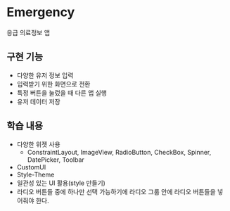 # Emergency
 응급 의료정보 앱
## 구현 기능
 - 다양한 유저 정보 입력
 - 입력받기 위한 화면으로 전환
 - 특정 버튼을 눌렀을 때 다른 앱 실행
 - 유저 데이터 저장
## 학습 내용
 - 다양한 위젯 사용
   - ConstraintLayout, ImageView, RadioButton, CheckBox, Spinner, DatePicker, Toolbar
 - CustomUI
 - Style-Theme
 - 일관성 있는 UI 활용(style 만들기)
 - 라디오 버튼들 중에 하나만 선택 가능하기에 라디오 그룹 안에 라디오 버튼들을 넣어줘야 한다.

